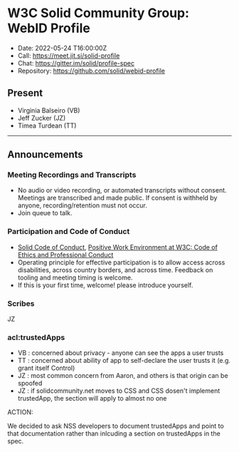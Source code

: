 # W3C Solid Community Group: WebID Profile

* Date: 2022-05-24 T16:00:00Z
* Call: https://meet.jit.si/solid-profile
* Chat: https://gitter.im/solid/profile-spec
* Repository: https://github.com/solid/webid-profile

## Present

* Virginia Balseiro (VB)
* Jeff Zucker (JZ)
* Timea Turdean (TT)

---

## Announcements

### Meeting Recordings and Transcripts

* No audio or video recording, or automated transcripts without consent. Meetings are transcribed and made public. If consent is withheld by anyone, recording/retention must not occur.
* Join queue to talk.

### Participation and Code of Conduct

* [Solid Code of Conduct](https://github.com/solid/process/blob/main/code-of-conduct.md), [Positive Work Environment at W3C: Code of Ethics and Professional Conduct](https://www.w3.org/Consortium/cepc/)
* Operating principle for effective participation is to allow access across disabilities, across country borders, and across time. Feedback on tooling and meeting timing is welcome.
* If this is your first time, welcome! please introduce yourself.

### Scribes

JZ

### acl:trustedApps

* VB : concerned about privacy - anyone can see the apps a user trusts
* TT : concerned about ability of app to self-declare the user trusts it (e.g. grant itself Control)
* JZ : most common concern from Aaron, and others is that origin can be spoofed
* JZ : if solidcommunity.net moves to CSS and CSS dosen't implement trustedApp, the section will apply to almost no one

ACTION:

We decided to ask NSS developers to document trustedApps and point to that documentation rather than inlcuding a section on trustedApps in the spec.
